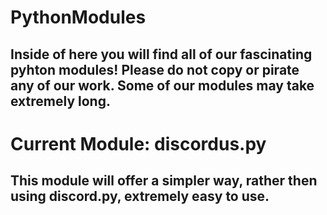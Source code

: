 # PythonModules
## Inside of here you will find all of our fascinating pyhton modules! Please do not copy or pirate any of our work. Some of our modules may take extremely long.


# Current Module: discordus.py
## This module will offer a **simpler** way, rather then using discord.py, extremely easy to use.
